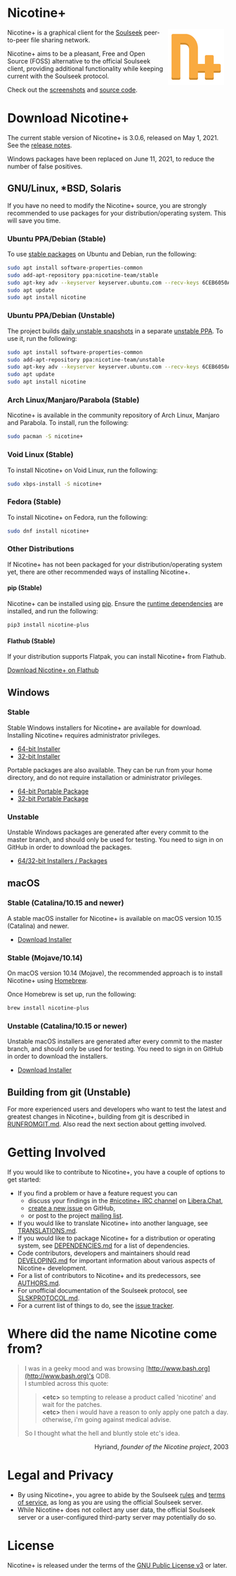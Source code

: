 # Nicotine+

<img src="pynicotine/gtkgui/icons/hicolor/scalable/apps/org.nicotine_plus.Nicotine.svg" align="right" width="128" style="margin: 0 10px">

Nicotine+ is a graphical client for the [Soulseek](https://www.slsknet.org/news/) peer-to-peer file sharing network.

Nicotine+ aims to be a pleasant, Free and Open Source (FOSS) alternative to the official Soulseek client, providing additional functionality while keeping current with the Soulseek protocol.

Check out the [screenshots](data/screenshots/SCREENSHOTS.md) and [source code](https://github.com/nicotine-plus/nicotine-plus).
<br clear="right">

# Download Nicotine+

The current stable version of Nicotine+ is 3.0.6, released on May 1, 2021. See the [release notes](NEWS.md).

Windows packages have been replaced on June 11, 2021, to reduce the number of false positives.

## GNU/Linux, *BSD, Solaris

If you have no need to modify the Nicotine+ source, you are strongly recommended to use packages for your distribution/operating system. This will save you time.

### Ubuntu PPA/Debian (Stable)

To use [stable packages](https://launchpad.net/~nicotine-team/+archive/ubuntu/stable) on Ubuntu and Debian, run the following:

```sh
sudo apt install software-properties-common
sudo add-apt-repository ppa:nicotine-team/stable
sudo apt-key adv --keyserver keyserver.ubuntu.com --recv-keys 6CEB6050A30E5769
sudo apt update
sudo apt install nicotine
```

### Ubuntu PPA/Debian (Unstable)

The project builds [daily unstable snapshots](https://code.launchpad.net/~nicotine-team/+recipe/nicotine+-daily) in a separate [unstable PPA](https://code.launchpad.net/~nicotine-team/+archive/ubuntu/unstable). To use it, run the following:

```sh
sudo apt install software-properties-common
sudo add-apt-repository ppa:nicotine-team/unstable
sudo apt-key adv --keyserver keyserver.ubuntu.com --recv-keys 6CEB6050A30E5769
sudo apt update
sudo apt install nicotine
```

### Arch Linux/Manjaro/Parabola (Stable)

Nicotine+ is available in the community repository of Arch Linux, Manjaro and Parabola. To install, run the following:

```sh
sudo pacman -S nicotine+
```

### Void Linux (Stable)

To install Nicotine+ on Void Linux, run the following:

```sh
sudo xbps-install -S nicotine+
```

### Fedora (Stable)

To install Nicotine+ on Fedora, run the following:

```sh
sudo dnf install nicotine+
```

### Other Distributions

If Nicotine+ has not been packaged for your distribution/operating system yet, there are other recommended ways of installing Nicotine+.

#### pip (Stable)

Nicotine+ can be installed using [pip](https://pip.pypa.io/en/stable/). Ensure the [runtime dependencies](doc/DEPENDENCIES.md) are installed, and run the following:

```sh
pip3 install nicotine-plus
```

#### Flathub (Stable)

If your distribution supports Flatpak, you can install Nicotine+ from Flathub.

[Download Nicotine+ on Flathub](https://flathub.org/apps/details/org.nicotine_plus.Nicotine)

## Windows

### Stable

Stable Windows installers for Nicotine+ are available for download. Installing Nicotine+ requires administrator privileges.

- [64-bit Installer](https://github.com/nicotine-plus/nicotine-plus/releases/latest/download/windows-x86_64-installer.zip)
- [32-bit Installer](https://github.com/nicotine-plus/nicotine-plus/releases/latest/download/windows-i686-installer.zip)

Portable packages are also available. They can be run from your home directory, and do not require installation or administrator privileges.

- [64-bit Portable Package](https://github.com/nicotine-plus/nicotine-plus/releases/latest/download/windows-x86_64-package.zip)
- [32-bit Portable Package](https://github.com/nicotine-plus/nicotine-plus/releases/latest/download/windows-i686-package.zip)

### Unstable

Unstable Windows packages are generated after every commit to the master branch, and should only be used for testing. You need to sign in on GitHub in order to download the packages.

- [64/32-bit Installers / Packages](https://github.com/nicotine-plus/nicotine-plus/actions?query=branch%3Amaster+event%3Apush+is%3Asuccess+workflow%3A%22Packaging%22)

## macOS

### Stable (Catalina/10.15 and newer)

A stable macOS installer for Nicotine+ is available on macOS version 10.15 (Catalina) and newer.

- [Download Installer](https://github.com/nicotine-plus/nicotine-plus/releases/latest/download/macos-installer.zip)

### Stable (Mojave/10.14)

On macOS version 10.14 (Mojave), the recommended approach is to install Nicotine+ using [Homebrew](https://brew.sh).

Once Homebrew is set up, run the following:

```sh
brew install nicotine-plus
```

### Unstable (Catalina/10.15 or newer)

Unstable macOS installers are generated after every commit to the master branch, and should only be used for testing. You need to sign in on GitHub in order to download the installers.

- [Download Installer](https://github.com/nicotine-plus/nicotine-plus/actions?query=branch%3Amaster+event%3Apush+is%3Asuccess+workflow%3A%22Packaging%22)

## Building from git (Unstable)

For more experienced users and developers who want to test the latest and greatest changes in Nicotine+, building from git is described in [RUNFROMGIT.md](doc/RUNFROMGIT.md). Also read the next section about getting involved.

# Getting Involved

If you would like to contribute to Nicotine+, you have a couple of options to get started:

* If you find a problem or have a feature request you can
  * discuss your findings in the [#nicotine+ IRC channel](https://web.libera.chat/?channel=#nicotine+) on [Libera.Chat](https://libera.chat/),
  * [create a new issue](https://github.com/nicotine-plus/nicotine-plus/issues) on GitHub, 
  * or post to the project [mailing list](mailto:nicotine-team@lists.launchpad.net).
* If you would like to translate Nicotine+ into another language, see [TRANSLATIONS.md](doc/TRANSLATIONS.md).
* If you would like to package Nicotine+ for a distribution or operating system, see [DEPENDENCIES.md](doc/DEPENDENCIES.md) for a list of dependencies.
* Code contributors, developers and maintainers should read [DEVELOPING.md](doc/DEVELOPING.md) for important information about various aspects of Nicotine+ development.
* For a list of contributors to Nicotine+ and its predecessors, see [AUTHORS.md](AUTHORS.md).
* For unofficial documentation of the Soulseek protocol, see [SLSKPROTOCOL.md](doc/SLSKPROTOCOL.md).
* For a current list of things to do, see the [issue tracker](https://github.com/nicotine-plus/nicotine-plus/issues).

# Where did the name Nicotine come from?

> I was in a geeky mood and was browsing [http://www.bash.org](http://www.bash.org)'s QDB.  
I stumbled across this quote:  
>> **\<etc>** so tempting to release a product called 'nicotine' and wait for the patches.  
>> **\<etc>** then i would have a reason to only apply one patch a day. otherwise, i'm going against medical advise.  
>
> So I thought what the hell and bluntly stole etc's idea.  

<p align="right">Hyriand, <i>founder of the Nicotine project</i>, 2003</p>

# Legal and Privacy

- By using Nicotine+, you agree to abide by the Soulseek [rules](https://www.slsknet.org/news/node/681) and [terms of service](https://www.slsknet.org/news/node/682), as long as you are using the official Soulseek server.
- While Nicotine+ does not collect any user data, the official Soulseek server or a user-configured third-party server may potentially do so.

# License

Nicotine+ is released under the terms of the [GNU Public License v3](https://www.gnu.org/licenses/gpl-3.0-standalone.html) or later.
